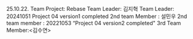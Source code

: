 25.10.22. Team Project: Rebase
Team Leader: 김지혁
Team Leader: 20241051
Project 04 version1 completed
2nd team Member : 설민우
2nd team member : 20221053
“Project 04 version2 completed"
3rd Team Member:<김수연>